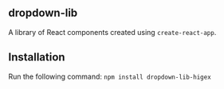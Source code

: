 ## dropdown-lib

A library of React components created using `create-react-app`.

## Installation

Run the following command: `npm install dropdown-lib-higex`
